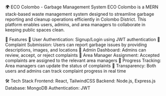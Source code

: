 🌍 ECO Colombo - Garbage Management System
ECO Colombo is a MERN stack-based waste management system designed to streamline garbage reporting and cleanup operations efficiently in Colombo District. This platform enables users, admins, and area managers to collaborate in keeping public spaces clean.

🚀 Features
🔹 User Authentication: Signup/Login using JWT authentication
🔹 Complaint Submission: Users can report garbage issues by providing descriptions, images, and locations
🔹 Admin Dashboard: Admins can review, accept, or reject complaints
🔹 Area Manager Assignment: Accepted complaints are assigned to the relevant area managers
🔹 Progress Tracking: Area managers can update the status of complaints
🔹 Transparency: Both users and admins can track complaint progress in real time

🛠️ Tech Stack
Frontend: React, TailwindCSS
Backend: Node.js, Express.js
Database: MongoDB
Authentication: JWT
